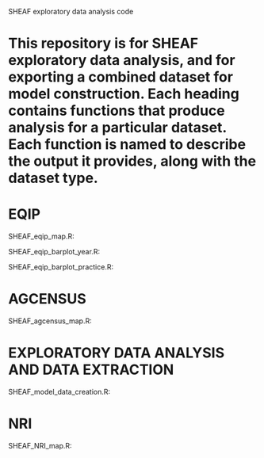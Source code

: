 SHEAF exploratory data analysis code

This repository is for SHEAF exploratory data analysis, and for exporting a combined dataset for model construction.  Each heading contains functions that produce analysis for a particular dataset.  Each function is named to describe the output it provides, along with the dataset type.
=======

EQIP
=======

SHEAF_eqip_map.R:

SHEAF_eqip_barplot_year.R:

SHEAF_eqip_barplot_practice.R:

AGCENSUS
=======

SHEAF_agcensus_map.R:

EXPLORATORY DATA ANALYSIS AND DATA EXTRACTION
=======

SHEAF_model_data_creation.R:

NRI
=======

SHEAF_NRI_map.R:





